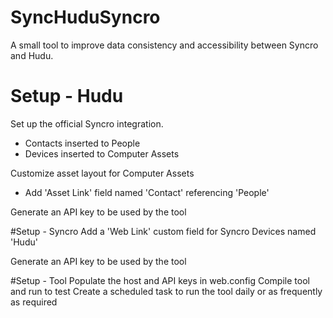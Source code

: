 # SyncHuduSyncro
A small tool to improve data consistency and accessibility between Syncro and Hudu. 


# Setup - Hudu
Set up the official Syncro integration. 
- Contacts inserted to People
- Devices inserted to Computer Assets

Customize asset layout for Computer Assets
- Add 'Asset Link' field named 'Contact' referencing 'People'

Generate an API key to be used by the tool

#Setup - Syncro
Add a 'Web Link' custom field for Syncro Devices named 'Hudu'

Generate an API key to be used by the tool

#Setup - Tool
Populate the host and API keys in web.config
Compile tool and run to test
Create a scheduled task to run the tool daily or as frequently as required
